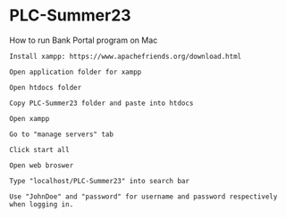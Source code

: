 # PLC-Summer23

How to run Bank Portal program on Mac

    Install xampp: https://www.apachefriends.org/download.html

    Open application folder for xampp

    Open htdocs folder

    Copy PLC-Summer23 folder and paste into htdocs

    Open xampp
    
    Go to "manage servers" tab

    Click start all

    Open web broswer

    Type "localhost/PLC-Summer23" into search bar 

    Use "JohnDoe" and "password" for username and password respectively when logging in.